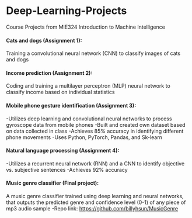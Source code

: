 # Deep-Learning-Projects
Course Projects from MIE324 Introduction to Machine Intelligence


#### Cats and dogs (Assignment 1):
Training a convolutional neural network (CNN) to classify images of cats and dogs

#### Income prediction (Assignment 2):
Coding and training a multilayer perceptron (MLP) neural network to classify income based on individual statistics

#### Mobile phone gesture identification (Assignment 3):
-Utilizes deep learning and convolutional neural networks to process gyroscope data from mobile phones
-Built and created own dataset based on data collected in class
-Achieves 85% accuracy in identifying different phone movements
-Uses Python, PyTorch, Pandas, and Sk-learn

#### Natural language processing (Assignment 4):
-Utilizes a recurrent neural network (RNN) and a CNN to identify objective vs. subjective sentences
-Achieves 92% accuracy

#### Music genre classifier (Final project):
A music genre classifier trained using deep learning and neural networks, that outputs the predicted genre and confidence level (0-1) of any piece of mp3 audio sample
-Repo link: https://github.com/billyhsun/MusicGenre
